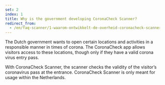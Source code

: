 ```yaml
---
set: 2
index: 1
title: Why is the government developing CoronaCheck Scanner?
redirect_from: 
  - /en/faq-scanner/1-waarom-ontwikkelt-de-overheid-coronacheck-scanner
---
```

The Dutch government wants to open certain locations and activities in a responsible manner in times of corona. The CoronaCheck app allows visitors access to these locations, though only if they have a valid corona virus entry pass.

With CoronaCheck Scanner, the scanner checks the validity of the visitor’s coronavirus pass at the entrance. CoronaCheck Scanner is only meant for usage within the Netherlands.
